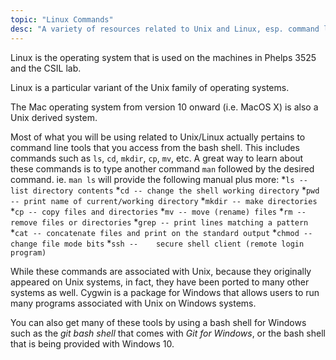 ```yaml
---
topic: "Linux Commands"
desc: "A variety of resources related to Unix and Linux, esp. command line tools"
---
```


Linux is the operating system that is used on the machines in Phelps 3525 and the CSIL lab.

Linux is a particular variant of the Unix family of operating systems.

The Mac operating system from version 10 onward (i.e. MacOS X) is also a Unix derived system.

Most of what you will be using related to Unix/Linux actually pertains to command line tools that you access from the bash shell. This includes commands such as `ls`, `cd`, `mkdir`, `cp`, `mv`, etc. A great way to learn about these commands is to type another command `man` followed by the desired command. ie. `man ls` will provide the following manual plus more:
*`ls -- list directory contents`
*`cd -- change the shell working directory`
*`pwd -- print name of current/working directory`
*`mkdir -- make directories`
*`cp -- copy files and directories`
*`mv -- move (rename) files`
*`rm -- remove files or directories`
*`grep -- print lines matching a pattern`
*`cat -- concatenate files and print on the standard output`
*`chmod -- change file mode bits`
*`ssh --	secure shell client (remote login program)`

While these commands are associated with Unix, because they originally appeared on Unix systems, in fact, they have been ported to many other systems as well.  Cygwin is a package for Windows that allows users to run many programs associated with Unix on Windows systems.

You can also get many of these tools by using a bash shell for Windows such as the *git bash shell* that comes with *Git for Windows*, or the bash shell that is being provided with Windows 10.
